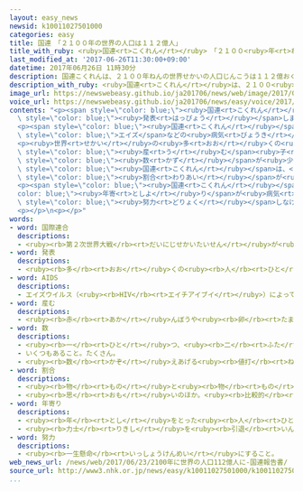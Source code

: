 ```yaml
---
layout: easy_news
newsid: k10011027501000
categories: easy
title: 国連　「２１００年の世界の人口は１１２億人」
title_with_ruby: <ruby>国連<rt>こくれん</rt></ruby>　「２１００<ruby>年<rt>ねん</rt></ruby>の<ruby>世界<rt>せかい</rt></ruby>の<ruby>人口<rt>じんこう</rt></ruby>は１１２<ruby>億<rt>おく</rt></ruby><ruby>人<rt>にん</rt></ruby>」
last_modified_at: '2017-06-26T11:30:00+09:00'
datetime: 2017年06月26日 11時30分
description: 国連こくれんは、２１００年ねんの世界せかいの人口じんこうは１１２億おく人にんになるだろうと発表はっぴょうしました。
description_with_ruby: <ruby>国連<rt>こくれん</rt></ruby>は、２１００<ruby>年<rt>ねん</rt></ruby>の<ruby>世界<rt>せかい</rt></ruby>の<ruby>人口<rt>じんこう</rt></ruby>は１１２<ruby>億<rt>おく</rt></ruby><ruby>人<rt>にん</rt></ruby>になるだろうと<ruby>発表<rt>はっぴょう</rt></ruby>しました。
image_url: https://newswebeasy.github.io/ja201706/news/web/image/2017/06/26/k10011027501000.jpg
voice_url: https://newswebeasy.github.io/ja201706/news/easy/voice/2017/06/26/k10011027501000.mp3
contents: "<p><span style=\"color: blue;\"><ruby>国連<rt>こくれん</rt></ruby></span>は、２１００<ruby>年<rt>ねん</rt></ruby>の<ruby>世界<rt>せかい</rt></ruby>の<ruby>人口<rt>じんこう</rt></ruby>は１１２<ruby>億<rt>おく</rt></ruby><ruby>人<rt>にん</rt></ruby>になるだろうと<span\
  \ style=\"color: blue;\"><ruby>発表<rt>はっぴょう</rt></ruby></span>しました。<ruby>今<rt>いま</rt></ruby>、<ruby>世界<rt>せかい</rt></ruby>の<ruby>人口<rt>じんこう</rt></ruby>は７６<ruby>億<rt>おく</rt></ruby><ruby>人<rt>にん</rt></ruby>です。</p>\n\
  <p><span style=\"color: blue;\"><ruby>国連<rt>こくれん</rt></ruby></span>は、<ruby>特<rt>とく</rt></ruby>にアフリカの<ruby>国<rt>くに</rt></ruby>で<ruby>人口<rt>じんこう</rt></ruby>が<ruby>増<rt>ふ</rt></ruby>えると<ruby>言<rt>い</rt></ruby>っています。<span\
  \ style=\"color: blue;\">エイズ</span>などの<ruby>病気<rt>びょうき</rt></ruby>で<ruby>亡<rt>な</rt></ruby>くなる<ruby>人<rt>ひと</rt></ruby>や、<ruby>子<rt>こ</rt></ruby>どものときに<ruby>亡<rt>な</rt></ruby>くなる<ruby>人<rt>ひと</rt></ruby>が<ruby>少<rt>すく</rt></ruby>なくなって、<ruby>長<rt>なが</rt></ruby>く<ruby>生<rt>い</rt></ruby>きる<ruby>人<rt>ひと</rt></ruby>が<ruby>増<rt>ふ</rt></ruby>えると<ruby>考<rt>かんが</rt></ruby>えているからです。<ruby>人口<rt>じんこう</rt></ruby>が２<ruby>倍<rt>ばい</rt></ruby>になる<ruby>国<rt>くに</rt></ruby>もあると<ruby>言<rt>い</rt></ruby>っています。</p>\n\
  <p><ruby>世界<rt>せかい</rt></ruby>の<ruby>多<rt>おお</rt></ruby>くの<ruby>国<rt>くに</rt></ruby>では、<ruby>１人<rt>ひとり</rt></ruby>の<ruby>女性<rt>じょせい</rt></ruby>が<span\
  \ style=\"color: blue;\"><ruby>産<rt>う</rt></ruby>む</span><ruby>子<rt>こ</rt></ruby>どもの<span\
  \ style=\"color: blue;\"><ruby>数<rt>かず</rt></ruby></span>が<ruby>少<rt>すく</rt></ruby>なくなっています。このため<span\
  \ style=\"color: blue;\"><ruby>国連<rt>こくれん</rt></ruby></span>は、<ruby>若<rt>わか</rt></ruby>い<ruby>人<rt>ひと</rt></ruby>の<span\
  \ style=\"color: blue;\"><ruby>割合<rt>わりあい</rt></ruby></span>が<ruby>低<rt>ひく</rt></ruby>くなって、２１００<ruby>年<rt>ねん</rt></ruby>には６０<ruby>歳<rt>さい</rt></ruby><ruby>以上<rt>いじょう</rt></ruby>の<ruby>人<rt>ひと</rt></ruby>が<ruby>今<rt>いま</rt></ruby>の３<ruby>倍<rt>ばい</rt></ruby><ruby>以上<rt>いじょう</rt></ruby>の３１<ruby>億<rt>おく</rt></ruby><ruby>人<rt>にん</rt></ruby>になるだろうと<ruby>言<rt>い</rt></ruby>っています。</p>\n\
  <p><span style=\"color: blue;\"><ruby>国連<rt>こくれん</rt></ruby></span>は、お<span style=\"\
  color: blue;\"><ruby>年寄<rt>としよ</rt></ruby>り</span>が<ruby>病気<rt>びょうき</rt></ruby>になったり<ruby>働<rt>はたら</rt></ruby>くことができなくなったりしても<ruby>安心<rt>あんしん</rt></ruby>して<ruby>生活<rt>せいかつ</rt></ruby>できるように、<ruby>世界<rt>せかい</rt></ruby>の<ruby>国<rt>くに</rt></ruby>は<span\
  \ style=\"color: blue;\"><ruby>努力<rt>どりょく</rt></ruby></span>しなければならないと<ruby>言<rt>い</rt></ruby>っています。</p>\n\
  <p></p>\n<p></p>"
words:
- word: 国際連合
  descriptions:
  - <ruby><rb>第２次世界大戦</rb><rt>だいにじせかいたいせん</rt></ruby>が<ruby><rb>終</rb><rt>お</rt></ruby>わった１９４５<ruby><rb>年</rb><rt>ねん</rt></ruby>、<ruby><rb>世界</rb><rt>せかい</rt></ruby>の<ruby><rb>平和</rb><rt>へいわ</rt></ruby>と<ruby><rb>安全</rb><rt>あんぜん</rt></ruby>を<ruby><rb>守</rb><rt>まも</rt></ruby>るために<ruby><rb>作</rb><rt>つく</rt></ruby>られた<ruby><rb>仕組</rb><rt>しく</rt></ruby>み。<ruby><rb>本部</rb><rt>ほんぶ</rt></ruby>はアメリカのニューヨークにある。<ruby><rb>国連</rb><rt>こくれん</rt></ruby>。<ruby><rb>UN</rb><rt>ユーエヌ</rt></ruby>。
- word: 発表
  descriptions:
  - <ruby><rb>多</rb><rt>おお</rt></ruby>くの<ruby><rb>人</rb><rt>ひと</rt></ruby>に<ruby><rb>広</rb><rt>ひろ</rt></ruby>く<ruby><rb>知</rb><rt>し</rt></ruby>らせること。
- word: AIDS
  descriptions:
  - エイズウイルス（<ruby><rb>HIV</rb><rt>エイチアイブイ</rt></ruby>）によって<ruby><rb>起</rb><rt>お</rt></ruby>こる<ruby><rb>病気</rb><rt>びょうき</rt></ruby>。<ruby><rb>感染</rb><rt>かんせん</rt></ruby>すると、<ruby><rb>病原菌</rb><rt>びょうげんきん</rt></ruby>に<ruby><rb>対</rb><rt>たい</rt></ruby>する<ruby><rb>体内</rb><rt>たいない</rt></ruby>の<ruby><rb>免疫</rb><rt>めんえき</rt></ruby>の<ruby><rb>力</rb><rt>ちから</rt></ruby>がこわされてしまう。
- word: 産む
  descriptions:
  - <ruby><rb>赤</rb><rt>あか</rt></ruby>んぼうや<ruby><rb>卵</rb><rt>たまご</rt></ruby>を、<ruby><rb>母親</rb><rt>ははおや</rt></ruby>が<ruby><rb>体</rb><rt>からだ</rt></ruby>から<ruby><rb>出</rb><rt>だ</rt></ruby>す。
- word: 数
  descriptions:
  - <ruby><rb>一</rb><rt>ひと</rt></ruby>つ、<ruby><rb>二</rb><rt>ふた</rt></ruby>つ、<ruby><rb>三</rb><rt>みっ</rt></ruby>つなどと<ruby><rb>数</rb><rt>かぞ</rt></ruby>えた<ruby><rb>物</rb><rt>もの</rt></ruby>の<ruby><rb>数量</rb><rt>すうりょう</rt></ruby>。すう。
  - いくつもあること。たくさん。
  - <ruby><rb>数</rb><rt>かぞ</rt></ruby>えあげる<ruby><rb>値打</rb><rt>ねう</rt></ruby>ちのあるもの。なかま。
- word: 割合
  descriptions:
  - <ruby><rb>物</rb><rt>もの</rt></ruby>と<ruby><rb>物</rb><rt>もの</rt></ruby>との<ruby><rb>関係</rb><rt>かんけい</rt></ruby>を、<ruby><rb>数</rb><rt>かず</rt></ruby>で<ruby><rb>表</rb><rt>あらわ</rt></ruby>したもの。<ruby><rb>割</rb><rt>わり</rt></ruby>。<ruby><rb>率</rb><rt>りつ</rt></ruby>。<ruby><rb>歩合</rb><rt>ぶあい</rt></ruby>。
  - <ruby><rb>思</rb><rt>おも</rt></ruby>いのほか。<ruby><rb>比較的</rb><rt>ひかくてき</rt></ruby>。
- word: 年寄り
  descriptions:
  - <ruby><rb>年</rb><rt>とし</rt></ruby>をとった<ruby><rb>人</rb><rt>ひと</rt></ruby>。<ruby><rb>老人</rb><rt>ろうじん</rt></ruby>。
  - <ruby><rb>力士</rb><rt>りきし</rt></ruby>を<ruby><rb>引退</rb><rt>いんたい</rt></ruby>して、<ruby><rb>日本</rb><rt>にほん</rt></ruby><ruby><rb>相撲</rb><rt>すもう</rt></ruby><ruby><rb>協会</rb><rt>きょうかい</rt></ruby>の<ruby><rb>役員</rb><rt>やくいん</rt></ruby>になった<ruby><rb>人</rb><rt>ひと</rt></ruby>。
- word: 努力
  descriptions:
  - <ruby><rb>一生懸命</rb><rt>いっしょうけんめい</rt></ruby>にすること。
web_news_url: /news/web/2017/06/23/2100年に世界の人口112億人に-国連報告書/
source_url: http://www3.nhk.or.jp/news/easy/k10011027501000/k10011027501000.html
...
```

